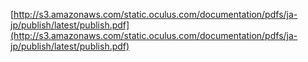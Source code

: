 
[http://s3.amazonaws.com/static.oculus.com/documentation/pdfs/ja-jp/publish/latest/publish.pdf](http://s3.amazonaws.com/static.oculus.com/documentation/pdfs/ja-jp/publish/latest/publish.pdf)
